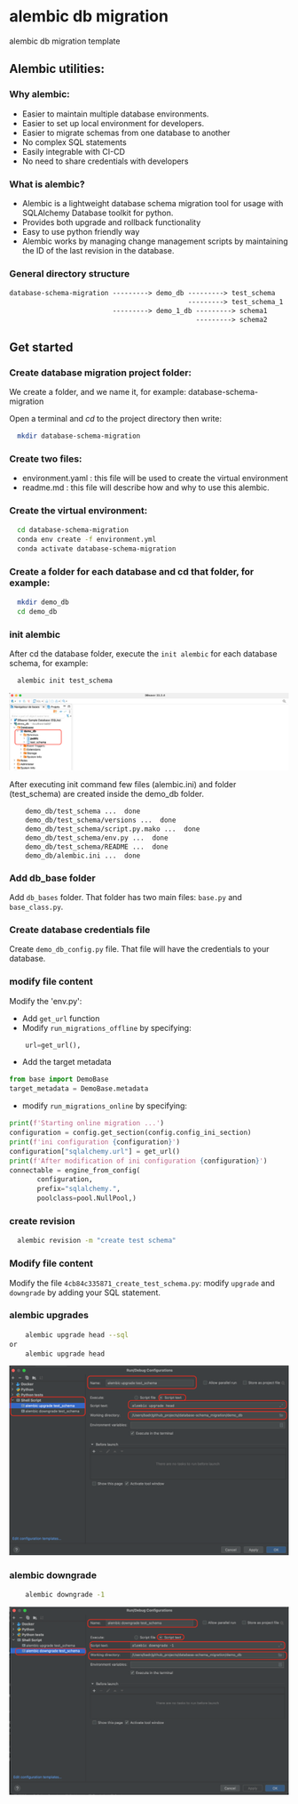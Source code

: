 # alembic db migration
alembic db migration template

## Alembic utilities:
### Why alembic:

* Easier to maintain multiple database environments.
* Easier to set up local environment for developers.
* Easier to migrate schemas from one database to another
* No complex SQL statements
* Easily integrable with CI-CD
* No need to share credentials with developers

### What is alembic?

* Alembic is a lightweight database schema migration tool for usage with SQLAlchemy Database toolkit for python.
* Provides both upgrade and rollback functionality
* Easy to use python friendly way
* Alembic works by managing change management scripts by maintaining the ID of the last revision in the database.
### General directory structure
    database-schema-migration ---------> demo_db ---------> test_schema
                                                 ---------> test_schema_1
                              ---------> demo_1_db ---------> schema1
                                                   ---------> schema2


## Get started
### Create database migration project folder:
We create a folder, and we name it, for example: database-schema-migration

Open a terminal and _cd_ to the project directory then write:
```bash
  mkdir database-schema-migration
```
### Create two files:
* environment.yaml : this file will be used to create the virtual environment
* readme.md : this file will describe how and why to use this alembic.

### Create the virtual environment:
```bash
  cd database-schema-migration
  conda env create -f environment.yml 
  conda activate database-schema-migration
```
### Create a folder for each database and cd that folder, for example:
```bash
  mkdir demo_db
  cd demo_db
```
### init alembic
After cd the database folder, execute the ```init alembic``` for each database schema, for example:
```bash
  alembic init test_schema
```
![img.png](images/db_schemas.png)

After executing init command few files (alembic.ini) and folder (test_schema) are created inside the demo_db folder.
        
        demo_db/test_schema ...  done
        demo_db/test_schema/versions ...  done
        demo_db/test_schema/script.py.mako ...  done
        demo_db/test_schema/env.py ...  done
        demo_db/test_schema/README ...  done
        demo_db/alembic.ini ...  done

### Add db_base folder
Add ```db_bases``` folder. That folder has two main files: ```base.py``` and ```base_class.py```.
### Create database credentials file
Create ```demo_db_config.py``` file. That file will have the credentials to your database.
### modify file content
Modify the 'env.py':
* Add ```get_url``` function
* Modify ```run_migrations_offline``` by specifying:
``` python
    url=get_url(),
```
* Add the target metadata 
``` python
from base import DemoBase
target_metadata = DemoBase.metadata
```
* modify ```run_migrations_online``` by specifying:

``` python
print(f'Starting online migration ...')
configuration = config.get_section(config.config_ini_section)
print(f'ini configuration {configuration}')
configuration["sqlalchemy.url"] = get_url()
print(f'After modification of ini configuration {configuration}')
connectable = engine_from_config(
       configuration,
       prefix="sqlalchemy.",
       poolclass=pool.NullPool,)
```


### create revision
```bash
  alembic revision -m "create test schema"
```
### Modify file content

Modify the file ```4cb84c335871_create_test_schema.py```: modify ```upgrade``` and ```downgrade``` by 
adding your SQL statement.

### alembic upgrades
```sh
    alembic upgrade head --sql
or
    alembic upgrade head
```

![img.png](images/alembic_upgrade_sh_execution.png)

### alembic downgrade
```sh
    alembic downgrade -1
```

![img.png](images/alembic_downgrade_sh_execution.png)